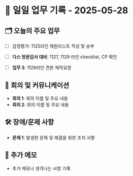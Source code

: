# 📅 일일 업무 기록 - 2025-05-28

## 🗂 오늘의 주요 업무
- [ ] 감정평가: 1125라인 재원리스트 작성 및 송부
- [ ] **다스 방문감사 대비**:  1127, 1129 라인 checklist, CP 확인 
- [ ] **업무 3**: 1129라인 견본 제작요청


## 🔄 회의 및 커뮤니케이션
- **회의 1**: 회의 이름 및 주요 내용
- **회의 2**: 회의 이름 및 주요 내용

## 🛠 장애/문제 사항
- **문제 1**: 발생한 문제 및 해결을 위한 조치 사항


## 📝 추가 메모
- 추가 메모나 생각나는 사항 기록
